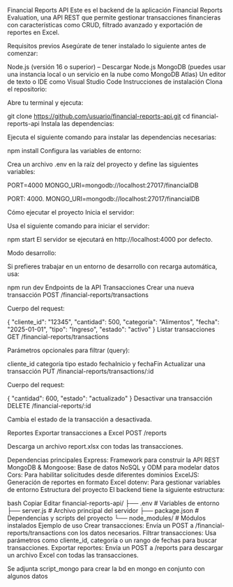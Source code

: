 Financial Reports API
Este es el backend de la aplicación Financial Reports Evaluation, una API REST que permite gestionar transacciones financieras con características como CRUD, filtrado avanzado y exportación de reportes en Excel.

Requisitos previos
Asegúrate de tener instalado lo siguiente antes de comenzar:

Node.js (versión 16 o superior) – Descargar Node.js
MongoDB (puedes usar una instancia local o un servicio en la nube como MongoDB Atlas)
Un editor de texto o IDE como Visual Studio Code
Instrucciones de instalación
Clona el repositorio:

Abre tu terminal y ejecuta:

git clone https://github.com/usuario/financial-reports-api.git
cd financial-reports-api
Instala las dependencias:

Ejecuta el siguiente comando para instalar las dependencias necesarias:

npm install
Configura las variables de entorno:

Crea un archivo .env en la raíz del proyecto y define las siguientes variables:


PORT=4000
MONGO_URI=mongodb://localhost:27017/financialDB

PORT: 4000.
MONGO_URI=mongodb://localhost:27017/financialDB

Cómo ejecutar el proyecto
Inicia el servidor:

Usa el siguiente comando para iniciar el servidor:

npm start
El servidor se ejecutará en http://localhost:4000 por defecto.

Modo desarrollo:

Si prefieres trabajar en un entorno de desarrollo con recarga automática, usa:

npm run dev
Endpoints de la API
Transacciones
Crear una nueva transacción
POST /financial-reports/transactions

Cuerpo del request:

{
  "cliente_id": "12345",
  "cantidad": 500,
  "categoría": "Alimentos",
  "fecha": "2025-01-01",
  "tipo": "Ingreso",
  "estado": "activo"
}
Listar transacciones
GET /financial-reports/transactions

Parámetros opcionales para filtrar (query):

cliente_id
categoría
tipo
estado
fechaInicio y fechaFin
Actualizar una transacción
PUT /financial-reports/transactions/:id

Cuerpo del request:

{
  "cantidad": 600,
  "estado": "actualizado"
}
Desactivar una transacción
DELETE /financial-reports/:id

Cambia el estado de la transacción a desactivada.

Reportes
Exportar transacciones a Excel
POST /reports

Descarga un archivo report.xlsx con todas las transacciones.

Dependencias principales
Express: Framework para construir la API REST
MongoDB & Mongoose: Base de datos NoSQL y ODM para modelar datos
Cors: Para habilitar solicitudes desde diferentes dominios
ExcelJS: Generación de reportes en formato Excel
dotenv: Para gestionar variables de entorno
Estructura del proyecto
El backend tiene la siguiente estructura:

bash
Copiar
Editar
financial-reports-api/
├── .env               # Variables de entorno
├── server.js          # Archivo principal del servidor
├── package.json       # Dependencias y scripts del proyecto
└── node_modules/      # Módulos instalados
Ejemplo de uso
Crear transacciones: Envía un POST a /financial-reports/transactions con los datos necesarios.
Filtrar transacciones: Usa parámetros como cliente_id, categoría o un rango de fechas para buscar transacciones.
Exportar reportes: Envía un POST a /reports para descargar un archivo Excel con todas las transacciones.


Se adjunta script_mongo para crear la bd en mongo en conjunto con algunos datos

